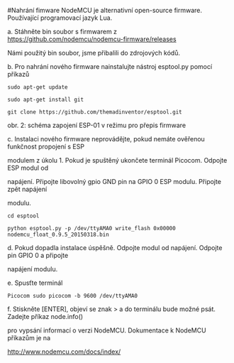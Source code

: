 #Nahrání fimware
NodeMCU je alternativní open-source firmware. Používající programovací jazyk Lua.

a. Stáhněte bin soubor s firmwarem z https://github.com/nodemcu/nodemcu-firmware/releases

Námi použitý bin soubor, jsme přibalili do zdrojových kódů.

b. Pro nahrání nového firmware nainstalujte nástroj esptool.py pomocí příkazů
```
sudo apt-get update

sudo apt-get install git

git clone https://github.com/themadinventor/esptool.git
```
obr. 2: schéma zapojení ESP-01 v režimu pro přepis firmware

c. Instalaci nového firmware neprovádějte, pokud nemáte ověřenou funkčnost propojení s ESP 

modulem z úkolu 1. Pokud je spuštěný ukončete terminál Picocom. Odpojte ESP modul od 

napájení. Připojte libovolný gpio GND pin na GPIO 0 ESP modulu. Připojte zpět napájení 

modulu.
```
cd esptool

python esptool.py -p /dev/ttyAMA0 write_flash 0x00000 nodemcu_float_0.9.5_20150318.bin
```
d. Pokud dopadla instalace úspěšně. Odpojte modul od napájení. Odpojte pin GPIO 0 a připojte 

napájení modulu.

e. Spusťte terminál 
```
Picocom sudo picocom -b 9600 /dev/ttyAMA0
```
f. Stiskněte [ENTER], objeví se znak > a do terminálu bude možné psát. Zadejte příkaz node.info()

pro vypsání informací o verzi NodeMCU. Dokumentace k NodeMCU příkazům je na 

http://www.nodemcu.com/docs/index/

 

